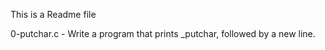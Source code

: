 This is a Readme file

0-putchar.c - Write a program that prints _putchar, followed by a new line.


